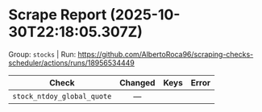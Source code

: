 # Scrape Report (2025-10-30T22:18:05.307Z)

Group: `stocks`  |  Run: https://github.com/AlbertoRoca96/scraping-checks-scheduler/actions/runs/18956534449

| Check | Changed | Keys | Error |
|---|:---:|:--|:--|
| `stock_ntdoy_global_quote` | — |  |  |
